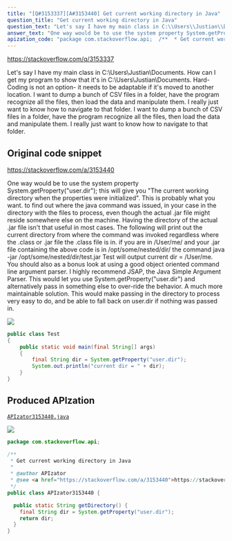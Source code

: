 ```yaml
---
title: "[Q#3153337][A#3153440] Get current working directory in Java"
question_title: "Get current working directory in Java"
question_text: "Let's say I have my main class in C:\\Users\\Justian\\Documents. How can I get my program to show that it's in C:\\Users\\Justian\\Documents. Hard-Coding is not an option- it needs to be adaptable if it's moved to another location. I want to dump a bunch of CSV files in a folder, have the program recognize all the files, then load the data and manipulate them. I really just want to know how to navigate to that folder. I want to dump a bunch of CSV files in a folder, have the program recognize all the files, then load the data and manipulate them. I really just want to know how to navigate to that folder."
answer_text: "One way would be to use the system property System.getProperty(\"user.dir\"); this will give you \"The current working directory when the properties were initialized\". This is probably what you want. to find out where the java command was issued, in your case in the directory with the files to process, even though the actual .jar file might reside somewhere else on the machine. Having the directory of the actual .jar file isn't that useful in most cases. The following will print out the current directory from where the command was invoked regardless where the .class or .jar file the .class file is in. if you are in /User/me/ and your .jar file containing the above code is in /opt/some/nested/dir/ the command java -jar /opt/some/nested/dir/test.jar Test will output current dir = /User/me. You should also as a bonus look at using a good object oriented command line argument parser. I highly recommend JSAP, the Java Simple Argument Parser. This would let you use System.getProperty(\"user.dir\") and alternatively pass in something else to over-ride the behavior. A much more maintainable solution. This would make passing in the directory to process very easy to do, and be able to fall back on user.dir if nothing was passed in."
apization_code: "package com.stackoverflow.api;  /**  * Get current working directory in Java  *  * @author APIzator  * @see <a href=\"https://stackoverflow.com/a/3153440\">https://stackoverflow.com/a/3153440</a>  */ public class APIzator3153440 {    public static String getDirectory() {     final String dir = System.getProperty(\"user.dir\");     return dir;   } }"
---
```


https://stackoverflow.com/q/3153337

Let&#x27;s say I have my main class in C:\Users\Justian\Documents.
How can I get my program to show that it&#x27;s in C:\Users\Justian\Documents.
Hard-Coding is not an option- it needs to be adaptable if it&#x27;s moved to another location.
I want to dump a bunch of CSV files in a folder, have the program recognize all the files, then load the data and manipulate them. I really just want to know how to navigate to that folder.
I want to dump a bunch of CSV files in a folder, have the program recognize all the files, then load the data and manipulate them. I really just want to know how to navigate to that folder.



## Original code snippet

https://stackoverflow.com/a/3153440

One way would be to use the system property System.getProperty(&quot;user.dir&quot;); this will give you &quot;The current working directory when the properties were initialized&quot;. This is probably what you want. to find out where the java command was issued, in your case in the directory with the files to process, even though the actual .jar file might reside somewhere else on the machine. Having the directory of the actual .jar file isn&#x27;t that useful in most cases.
The following will print out the current directory from where the command was invoked regardless where the .class or .jar file the .class file is in.
if you are in /User/me/ and your .jar file containing the above code is in /opt/some/nested/dir/
the command java -jar /opt/some/nested/dir/test.jar Test will output current dir = /User/me.
You should also as a bonus look at using a good object oriented command line argument parser.
I highly recommend JSAP, the Java Simple Argument Parser. This would let you use System.getProperty(&quot;user.dir&quot;) and alternatively pass in something else to over-ride the behavior. A much more maintainable solution. This would make passing in the directory to process very easy to do, and be able to fall back on user.dir if nothing was passed in.

<div class="code-logo"><img src="/stackoverflow.png" /></div>

```java
public class Test
{
    public static void main(final String[] args)
    {
        final String dir = System.getProperty("user.dir");
        System.out.println("current dir = " + dir);
    }
}
```

## Produced APIzation

[`APIzator3153440.java`](https://github.com/pasqualesalza/apization/raw/main/data/search/APIzator3153440.java)

<div class="code-logo"><img src="/apizator.png" /></div>

```java
package com.stackoverflow.api;

/**
 * Get current working directory in Java
 *
 * @author APIzator
 * @see <a href="https://stackoverflow.com/a/3153440">https://stackoverflow.com/a/3153440</a>
 */
public class APIzator3153440 {

  public static String getDirectory() {
    final String dir = System.getProperty("user.dir");
    return dir;
  }
}

```